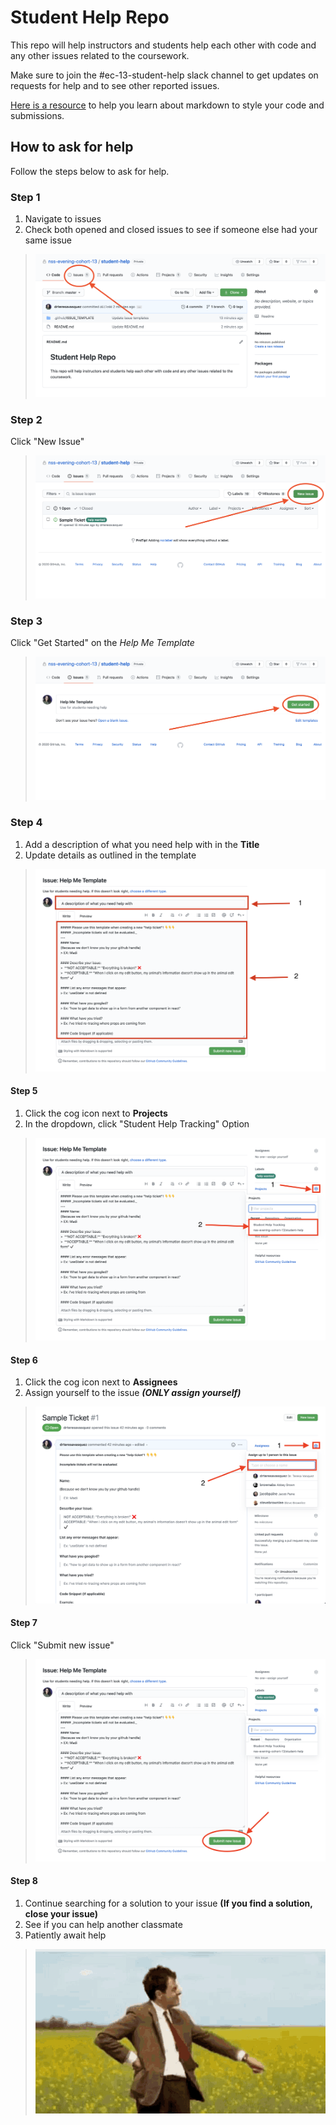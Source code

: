 # Student Help Repo

This repo will help instructors and students help each other with code and any other issues related to the coursework.

Make sure to join the #ec-13-student-help slack channel to get updates on requests for help and to see other reported issues.

[Here is a resource](https://guides.github.com/features/mastering-markdown/) to help you learn about markdown to style your code and submissions.

## How to ask for help

Follow the steps below to ask for help. 

### Step 1
1. Navigate to issues
2. Check both opened and closed issues to see if someone else had your same issue
> ![Issues](./assets/navigate-to-issues.png) 

### Step 2
Click "New Issue"
> ![Issues](./assets/click-new-issue.png)

### Step 3
Click "Get Started" on the _Help Me Template_
> ![Issues](./assets/click-get-started.png)

### Step 4
1. Add a description of what you need help with in the **Title**
1. Update details as outlined in the template
> ![Issues](./assets/step4.png)

#### Step 5
1. Click the cog icon next to **Projects**
1. In the dropdown, click "Student Help Tracking" Option
> ![Issues](./assets/step5.png)

#### Step 6
1. Click the cog icon next to **Assignees**
1. Assign yourself to the issue _**(ONLY assign yourself)**_
> ![Issues](./assets/step7.png)

#### Step 7
Click "Submit new issue"
> ![Issues](./assets/step6.png)

#### Step 8
1. Continue searching for a solution to your issue **(If you find a solution, close your issue)**
1. See if you can help another classmate
1. Patiently await help
> ![Wait](./assets/tenor.gif)



